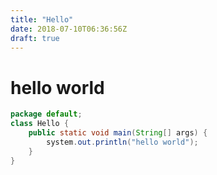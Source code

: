 ```yaml
---
title: "Hello"
date: 2018-07-10T06:36:56Z
draft: true
---
```


# hello world
```java
package default;
class Hello {
    public static void main(String[] args) {
        system.out.println("hello world");
    }
}
```
